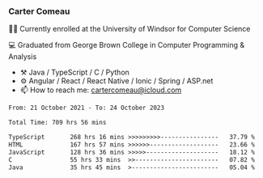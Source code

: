### Carter Comeau

🙋‍♂️ Currently enrolled at the University of Windsor for Computer Science

💻 Graduated from George Brown College in Computer Programming & Analysis

- ⚒️ Java / TypeScript / C / Python
- ⚙️ Angular / React / React Native / Ionic / Spring / ASP.net
- 📫 How to reach me: cartercomeau@icloud.com

<!--START_SECTION:waka-->

```txt
From: 21 October 2021 - To: 24 October 2023

Total Time: 709 hrs 56 mins

TypeScript       268 hrs 16 mins >>>>>>>>>----------------   37.79 %
HTML             167 hrs 57 mins >>>>>>-------------------   23.66 %
JavaScript       128 hrs 36 mins >>>>>--------------------   18.12 %
C                55 hrs 33 mins  >>-----------------------   07.82 %
Java             35 hrs 45 mins  >------------------------   05.04 %
```

<!--END_SECTION:waka-->
